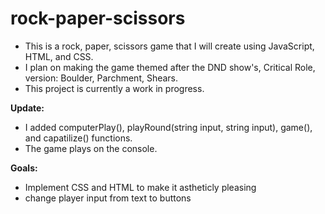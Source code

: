 # rock-paper-scissors

- This is a rock, paper, scissors game that I will create using JavaScript, HTML, and CSS.
- I plan on making the game themed after the DND show's, Critical Role, version: Boulder, Parchment, Shears.
- This project is currently a work in progress.


**Update:**
- I added computerPlay(), playRound(string input, string input),  game(), and capatilize() functions.
- The game plays on the console.

**Goals:**
- Implement CSS and HTML to make it astheticly pleasing
- change player input from text to buttons